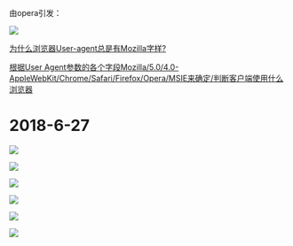 由opera引发：

![](https://github.com/TUARAN/PIC/blob/master/js/opera53.0.png)

[为什么浏览器User-agent总是有Mozilla字样?](https://zhidao.baidu.com/question/1767408752449075980.html)

[根据User Agent参数的各个字段Mozilla/5.0/4.0-AppleWebKit/Chrome/Safari/Firefox/Opera/MSIE来确定/判断客户端使用什么浏览器](https://www.cnblogs.com/sunjingxin/p/5871466.html)

2018-6-27
===

![](https://github.com/TUARAN/PIC/blob/master/js/360极速模式.png)

![](https://github.com/TUARAN/PIC/blob/master/js/360兼容模式.png)

![](https://github.com/TUARAN/PIC/blob/master/js/ie8.png)

![](https://github.com/TUARAN/PIC/blob/master/js/ie11.png)

![](https://github.com/TUARAN/PIC/blob/master/js/opera.png)

![](https://github.com/TUARAN/PIC/blob/master/js/google.png)


